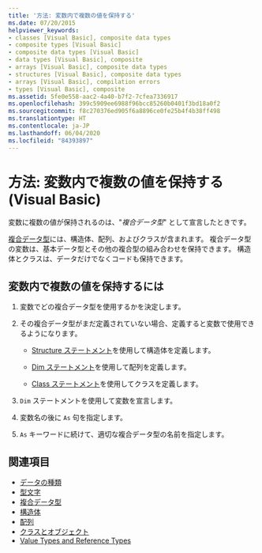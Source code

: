 ```yaml
---
title: '方法: 変数内で複数の値を保持する'
ms.date: 07/20/2015
helpviewer_keywords:
- classes [Visual Basic], composite data types
- composite types [Visual Basic]
- composite data types [Visual Basic]
- data types [Visual Basic], composite
- arrays [Visual Basic], composite data types
- structures [Visual Basic], composite data types
- arrays [Visual Basic], compilation errors
- types [Visual Basic], composite
ms.assetid: 5fe0e558-aac2-4a40-b7f2-7cfea7336917
ms.openlocfilehash: 399c5909ee6988f96bcc85260b0401f3bd18a0f2
ms.sourcegitcommit: f8c270376ed905f6a8896ce0fe25b4f4b38ff498
ms.translationtype: HT
ms.contentlocale: ja-JP
ms.lasthandoff: 06/04/2020
ms.locfileid: "84393897"
---
```

# <a name="how-to-hold-more-than-one-value-in-a-variable-visual-basic"></a>方法: 変数内で複数の値を保持する (Visual Basic)

変数に複数の値が保持されるのは、"*複合データ型*" として宣言したときです。

[複合データ型](composite-data-types.md)には、構造体、配列、およびクラスが含まれます。 複合データ型の変数は、基本データ型とその他の複合型の組み合わせを保持できます。 構造体とクラスは、データだけでなくコードも保持できます。

## <a name="to-hold-more-than-one-value-in-a-variable"></a>変数内で複数の値を保持するには

1. 変数でどの複合データ型を使用するかを決定します。

2. その複合データ型がまだ定義されていない場合、定義すると変数で使用できるようになります。

    - [Structure ステートメント](../../../language-reference/statements/structure-statement.md)を使用して構造体を定義します。

    - [Dim ステートメント](../../../language-reference/statements/dim-statement.md)を使用して配列を定義します。

    - [Class ステートメント](../../../language-reference/statements/class-statement.md)を使用してクラスを定義します。

3. `Dim` ステートメントを使用して変数を宣言します。

4. 変数名の後に `As` 句を指定します。

5. `As` キーワードに続けて、適切な複合データ型の名前を指定します。

## <a name="see-also"></a>関連項目

- [データの種類](../../../language-reference/data-types/index.md)
- [型文字](type-characters.md)
- [複合データ型](composite-data-types.md)
- [構造体](structures.md)
- [配列](../arrays/index.md)
- [クラスとオブジェクト](../objects-and-classes/index.md)
- [Value Types and Reference Types](value-types-and-reference-types.md)
